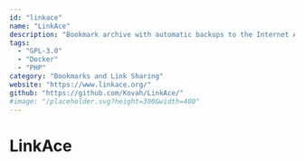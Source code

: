 ```yaml
---
id: "linkace"
name: "LinkAce"
description: "Bookmark archive with automatic backups to the Internet Archive, link monitoring, and a full REST API. Installation is done via Docker, or as a simple PHP application."
tags:
  - "GPL-3.0"
  - "Docker"
  - "PHP"
category: "Bookmarks and Link Sharing"
website: "https://www.linkace.org/"
github: "https://github.com/Kovah/LinkAce/"
#image: "/placeholder.svg?height=300&width=400"
---
```


# LinkAce
